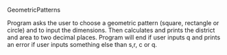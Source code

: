 GeometricPatterns

Program asks the user to choose a geometric pattern (square, rectangle or
circle) and to input the dimensions. Then calculates and prints the district
and area to two decimal places. Program will end if user inputs q and prints
an error if user inputs something else than s,r, c or q.
